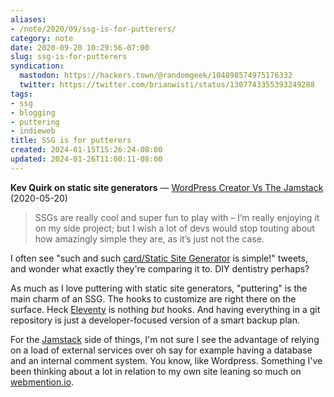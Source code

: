 ```yaml
---
aliases:
- /note/2020/09/ssg-is-for-putterers/
category: note
date: 2020-09-20 10:29:56-07:00
slug: ssg-is-for-putterers
syndication:
  mastodon: https://hackers.town/@randomgeek/104898574975176332
  twitter: https://twitter.com/brianwisti/status/1307743355393249288
tags:
- ssg
- blogging
- puttering
- indieweb
title: SSG is for putterers
created: 2024-01-15T15:26:24-08:00
updated: 2024-01-26T11:00:11-08:00
---
```


**Kev Quirk on static site generators** — [WordPress Creator Vs The Jamstack](https://kevq.uk/wordpress-creator-vs-the-jamstack/) (2020-05-20)

 > 
 > SSGs are really cool and super fun to play with – I’m really enjoying it on
 > my side project; but I wish a lot of devs would stop touting about how
 > amazingly simple they are, as it’s just not the case.

I often see "such and such [card/Static Site Generator](../../../card/Static%20Site%20Generator.md) is simple!" tweets, and wonder what exactly they're comparing it to. DIY dentistry perhaps?

As much as I love puttering with static site generators, "puttering" is the main charm of an SSG. The hooks to customize are right there on the surface. Heck [Eleventy](../../../card/Eleventy.md) is nothing *but* hooks. And having everything in a git repository is just a developer-focused version of a smart backup plan.

For the [Jamstack](https://jamstack.org/) side of things, I'm not sure I see the advantage of relying on a load of external services over oh say for example having a database and an internal comment system. You know, like Wordpress. Something I've been thinking about a lot in relation to my own site leaning so much on [webmention.io](https://webmention.io/).
